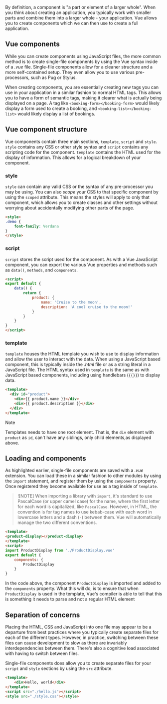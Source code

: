By definition, a component is "a part or element of a larger whole". When you think about creating an application, you typically work with smaller parts and combine them into a larger whole - your application. Vue allows you to create components which we can then use to create a full application.

## Vue components

While you can create components using JavaScript files, the more common method is to create single-file components by using the Vue syntax inside of a *.vue* file. Single-file components allow for a cleaner structure and a more self-contained setup. They even allow you to use various pre-processors, such as Pug or Stylus.

When creating components, you are essentially creating new tags you can use in your application in a similar fashion to normal HTML tags. This allows you to have a form of semantic tags, making it clearer what is actually being displayed on a page. A tag like `<booking-form></booking-form>` would likely display a form used to create a booking, and `<booking-list></booking-list>` would likely display a list of bookings.

## Vue component structure

Vue components contain three main sections, `template`, `script` and `style`. `style` contains any CSS or other style syntax and `script` contains any scripting code for the component. `template` contains the HTML used for the display of information. This allows for a logical breakdown of your component.

### style

`style` can contain any valid CSS or the syntax of any pre-processor you may be using. You can also *scope* your CSS to that specific component by using the `scoped` attribute. This means the styles will apply to only that component, which allows you to create classes and other settings without worrying about accidentally modifying other parts of the page.

```html
<style>
.demo {
    font-family: Verdana
}
</style>
```

### script

`script` stores the script used for the component. As with a Vue JavaScript component, you can export the various Vue properties and methods such as `data()`, `methods`, and `components`.

```html
<script>
export default {
    data() {
        return {
            product: {
                name: 'Cruise to the moon',
                description: 'A cool cruise to the moon!'
            }
        }
    }
}
</script>
```

### template

`template` houses the HTML template you wish to use to display information and allow the user to interact with the data. When using a JavaScript based component, this is typically inside the *.html* file or as a string literal in a JavaScript file. The HTML syntax used in `template` is the same as with JavaScript based components, including using handlebars (`{{}}`) to display data.

```html
<template>
  <div id="product">
    <div>{{ product.name }}</div>
    <div>{{ product.description }}</div>
  </div>
</template>
```

> [!NOTE]
> Templates needs to have one root element. That is, the `div` element with `product` as `id`, can't have any siblings, only child elements,as displayed above.

## Loading and components

As highlighted earlier, single-file components are saved with a *.vue* extension. You can load these in a similar fashion to other modules by using the `import` statement, and register them by using the `components` property. Once registered they become available for use as a tag inside of `template`.

> ![NOTE]
> When importing a library with `import`, it's standard to use PascalCase (or upper camel case) for the name, where the first letter for each word is capitalized, like `PascalCase`. However, in HTML, the convention is for tag names to use kebab-case with each word in lowercase letters and a dash (`-`) between them. Vue will automatically manage the two different conventions.

```html
<template>
<product-display></product-display>
</template>
<script>
import ProductDisplay from './ProductDisplay.vue'
export default {
    components: {
        ProductDisplay
    }
}
```

 In the code above, the component `ProductDisplay` is imported and added to the `components` property. What this will do, is to ensure that when `ProductDisplay` is used in the template, Vue's compiler is able to tell that this is something it needs to parse and not a regular HTML element

## Separation of concerns

Placing the HTML, CSS and JavaScript into one file may appear to be a departure from best practices where you typically create separate files for each of the different types. However, in practice, switching between these files can cause development to slow as there are invariably interdependencies between them. There's also a cognitive load associated with having to switch between files.

Single-file components does allow you to create separate files for your `script` and `style` sections by using the `src` attribute.

```html
<template>
    <div>Hello, world</div>
</template>
<script src="./hello.js"></script>
<style src="./style.css"></style>
```
